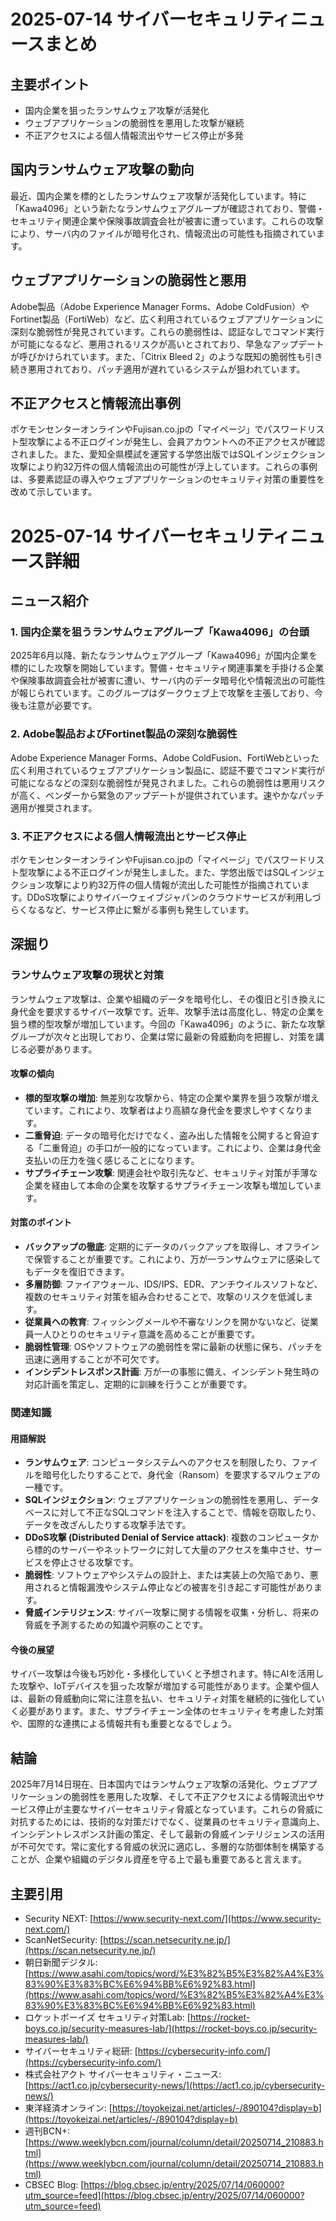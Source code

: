 # 2025-07-14 サイバーセキュリティニュースまとめ

## 主要ポイント

*   国内企業を狙ったランサムウェア攻撃が活発化
*   ウェブアプリケーションの脆弱性を悪用した攻撃が継続
*   不正アクセスによる個人情報流出やサービス停止が多発

## 国内ランサムウェア攻撃の動向

最近、国内企業を標的としたランサムウェア攻撃が活発化しています。特に「Kawa4096」という新たなランサムウェアグループが確認されており、警備・セキュリティ関連企業や保険事故調査会社が被害に遭っています。これらの攻撃により、サーバ内のファイルが暗号化され、情報流出の可能性も指摘されています。

## ウェブアプリケーションの脆弱性と悪用

Adobe製品（Adobe Experience Manager Forms、Adobe ColdFusion）やFortinet製品（FortiWeb）など、広く利用されているウェブアプリケーションに深刻な脆弱性が発見されています。これらの脆弱性は、認証なしでコマンド実行が可能になるなど、悪用されるリスクが高いとされており、早急なアップデートが呼びかけられています。また、「Citrix Bleed 2」のような既知の脆弱性も引き続き悪用されており、パッチ適用が遅れているシステムが狙われています。

## 不正アクセスと情報流出事例

ポケモンセンターオンラインやFujisan.co.jpの「マイページ」でパスワードリスト型攻撃による不正ログインが発生し、会員アカウントへの不正アクセスが確認されました。また、愛知全県模試を運営する学悠出版ではSQLインジェクション攻撃により約32万件の個人情報流出の可能性が浮上しています。これらの事例は、多要素認証の導入やウェブアプリケーションのセキュリティ対策の重要性を改めて示しています。

# 2025-07-14 サイバーセキュリティニュース詳細

## ニュース紹介

### 1. 国内企業を狙うランサムウェアグループ「Kawa4096」の台頭

2025年6月以降、新たなランサムウェアグループ「Kawa4096」が国内企業を標的にした攻撃を開始しています。警備・セキュリティ関連事業を手掛ける企業や保険事故調査会社が被害に遭い、サーバ内のデータ暗号化や情報流出の可能性が報じられています。このグループはダークウェブ上で攻撃を主張しており、今後も注意が必要です。

### 2. Adobe製品およびFortinet製品の深刻な脆弱性

Adobe Experience Manager Forms、Adobe ColdFusion、FortiWebといった広く利用されているウェブアプリケーション製品に、認証不要でコマンド実行が可能になるなどの深刻な脆弱性が発見されました。これらの脆弱性は悪用リスクが高く、ベンダーから緊急のアップデートが提供されています。速やかなパッチ適用が推奨されます。

### 3. 不正アクセスによる個人情報流出とサービス停止

ポケモンセンターオンラインやFujisan.co.jpの「マイページ」でパスワードリスト型攻撃による不正ログインが発生しました。また、学悠出版ではSQLインジェクション攻撃により約32万件の個人情報が流出した可能性が指摘されています。DDoS攻撃によりサイバーウェイブジャパンのクラウドサービスが利用しづらくなるなど、サービス停止に繋がる事例も発生しています。

## 深掘り

### ランサムウェア攻撃の現状と対策

ランサムウェア攻撃は、企業や組織のデータを暗号化し、その復旧と引き換えに身代金を要求するサイバー攻撃です。近年、攻撃手法は高度化し、特定の企業を狙う標的型攻撃が増加しています。今回の「Kawa4096」のように、新たな攻撃グループが次々と出現しており、企業は常に最新の脅威動向を把握し、対策を講じる必要があります。

#### 攻撃の傾向

*   **標的型攻撃の増加**: 無差別な攻撃から、特定の企業や業界を狙う攻撃が増えています。これにより、攻撃者はより高額な身代金を要求しやすくなります。
*   **二重脅迫**: データの暗号化だけでなく、盗み出した情報を公開すると脅迫する「二重脅迫」の手口が一般的になっています。これにより、企業は身代金支払いの圧力を強く感じることになります。
*   **サプライチェーン攻撃**: 関連会社や取引先など、セキュリティ対策が手薄な企業を経由して本命の企業を攻撃するサプライチェーン攻撃も増加しています。

#### 対策のポイント

*   **バックアップの徹底**: 定期的にデータのバックアップを取得し、オフラインで保管することが重要です。これにより、万が一ランサムウェアに感染してもデータを復旧できます。
*   **多層防御**: ファイアウォール、IDS/IPS、EDR、アンチウイルスソフトなど、複数のセキュリティ対策を組み合わせることで、攻撃のリスクを低減します。
*   **従業員への教育**: フィッシングメールや不審なリンクを開かないなど、従業員一人ひとりのセキュリティ意識を高めることが重要です。
*   **脆弱性管理**: OSやソフトウェアの脆弱性を常に最新の状態に保ち、パッチを迅速に適用することが不可欠です。
*   **インシデントレスポンス計画**: 万が一の事態に備え、インシデント発生時の対応計画を策定し、定期的に訓練を行うことが重要です。

### 関連知識

#### 用語解説

*   **ランサムウェア**: コンピュータシステムへのアクセスを制限したり、ファイルを暗号化したりすることで、身代金（Ransom）を要求するマルウェアの一種です。
*   **SQLインジェクション**: ウェブアプリケーションの脆弱性を悪用し、データベースに対して不正なSQLコマンドを注入することで、情報を窃取したり、データを改ざんしたりする攻撃手法です。
*   **DDoS攻撃 (Distributed Denial of Service attack)**: 複数のコンピュータから標的のサーバーやネットワークに対して大量のアクセスを集中させ、サービスを停止させる攻撃です。
*   **脆弱性**: ソフトウェアやシステムの設計上、または実装上の欠陥であり、悪用されると情報漏洩やシステム停止などの被害を引き起こす可能性があります。
*   **脅威インテリジェンス**: サイバー攻撃に関する情報を収集・分析し、将来の脅威を予測するための知識や洞察のことです。

#### 今後の展望

サイバー攻撃は今後も巧妙化・多様化していくと予想されます。特にAIを活用した攻撃や、IoTデバイスを狙った攻撃が増加する可能性があります。企業や個人は、最新の脅威動向に常に注意を払い、セキュリティ対策を継続的に強化していく必要があります。また、サプライチェーン全体のセキュリティを考慮した対策や、国際的な連携による情報共有も重要となるでしょう。

## 結論

2025年7月14日現在、日本国内ではランサムウェア攻撃の活発化、ウェブアプリケーションの脆弱性を悪用した攻撃、そして不正アクセスによる情報流出やサービス停止が主要なサイバーセキュリティ脅威となっています。これらの脅威に対抗するためには、技術的な対策だけでなく、従業員のセキュリティ意識向上、インシデントレスポンス計画の策定、そして最新の脅威インテリジェンスの活用が不可欠です。常に変化する脅威の状況に適応し、多層的な防御体制を構築することが、企業や組織のデジタル資産を守る上で最も重要であると言えます。

## 主要引用

*   Security NEXT: [https://www.security-next.com/](https://www.security-next.com/)
*   ScanNetSecurity: [https://scan.netsecurity.ne.jp/](https://scan.netsecurity.ne.jp/)
*   朝日新聞デジタル: [https://www.asahi.com/topics/word/%E3%82%B5%E3%82%A4%E3%83%90%E3%83%BC%E6%94%BB%E6%92%83.html](https://www.asahi.com/topics/word/%E3%82%B5%E3%82%A4%E3%83%90%E3%83%BC%E6%94%BB%E6%92%83.html)
*   ロケットボーイズ セキュリティ対策Lab: [https://rocket-boys.co.jp/security-measures-lab/](https://rocket-boys.co.jp/security-measures-lab/)
*   サイバーセキュリティ総研: [https://cybersecurity-info.com/](https://cybersecurity-info.com/)
*   株式会社アクト サイバーセキュリティ・ニュース: [https://act1.co.jp/cybersecurity-news/](https://act1.co.jp/cybersecurity-news/)
*   東洋経済オンライン: [https://toyokeizai.net/articles/-/890104?display=b](https://toyokeizai.net/articles/-/890104?display=b)
*   週刊BCN+: [https://www.weeklybcn.com/journal/column/detail/20250714_210883.html](https://www.weeklybcn.com/journal/column/detail/20250714_210883.html)
*   CBSEC Blog: [https://blog.cbsec.jp/entry/2025/07/14/060000?utm_source=feed](https://blog.cbsec.jp/entry/2025/07/14/060000?utm_source=feed)


